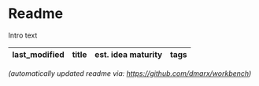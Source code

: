 # Readme

Intro text



|last_modified|title|est. idea maturity|tags
|:---|:---|---:|:---|





*(automatically updated readme via: https://github.com/dmarx/workbench)*